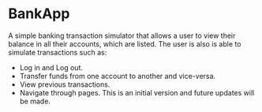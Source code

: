 # BankApp
A simple banking transaction simulator that allows a user to view their balance in all their accounts, which are listed.
The user is also is able to simulate transactions such as: 
- Log in and Log out.
- Transfer funds from one account to another and vice-versa.
- View previous transactions.
- Navigate through pages.
This is an initial version and future updates will be made.


